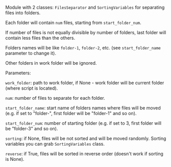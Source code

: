 Module with 2 classes: `FilesSeparator` and `SortingVariables` for separating files into folders.

Each folder will contain `num` files, starting from `start_folder_num`.

If number of files is not equally divisible by number of folders,
last folder will contain less files than the others.

Folders names will be like `folder-1`, `folder-2`, etc. (see `start_folder_name` parameter to change it).

Other folders in work folder will be ignored.



Parameters:

`work_folder`: path to work folder, if None - work folder will be current folder (where script is located).

`num`: number of files to separate for each folder.

`start_folder_name`: start name of folders names where files will be moved (e.g. if set to "folder-", first folder will be "folder-1" and so on).

`start_folder_num`: number of starting folder (e.g. if set to 3, first folder will be "folder-3" and so on).

`sorting`: if None, files will be not sorted and will be moved randomly. Sorting variables you can grab `SortingVariables` class.

`reverse`: if True, files will be sorted in reverse order (doesn't work if sorting is None).
